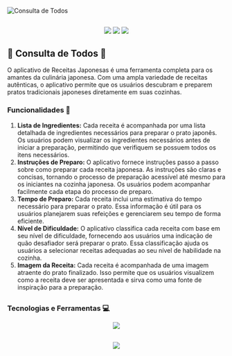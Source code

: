 
![Consulta de Todos](https://1lusca.github.io/assets/img/portfolio/consulta-de-todos.png)

##

<p align="center">
  <img src="https://img.shields.io/badge/Android-3DDC84?logo=android&logoColor=white"/>
  <img src="https://img.shields.io/github/license/1lusca/receitas-japonesas">
  <img src="https://img.shields.io/github/followers/1lusca.svg?style=social&label=Follow&maxAge=2592000">
</p>

## 🤑 Consulta de Todos 🤑

O aplicativo de Receitas Japonesas é uma ferramenta completa para os amantes da culinária japonesa. Com uma ampla variedade de receitas autênticas, o aplicativo permite que os usuários descubram e preparem pratos tradicionais japoneses diretamente em suas cozinhas.

### Funcionalidades 🔨
1. **Lista de Ingredientes:** Cada receita é acompanhada por uma lista detalhada de ingredientes necessários para preparar o prato japonês. Os usuários podem visualizar os ingredientes necessários antes de iniciar a preparação, permitindo que verifiquem se possuem todos os itens necessários.
2. **Instruções de Preparo:** O aplicativo fornece instruções passo a passo sobre como preparar cada receita japonesa. As instruções são claras e concisas, tornando o processo de preparação acessível até mesmo para os iniciantes na cozinha japonesa. Os usuários podem acompanhar facilmente cada etapa do processo de preparo.
3. **Tempo de Preparo:** Cada receita inclui uma estimativa do tempo necessário para preparar o prato. Essa informação é útil para os usuários planejarem suas refeições e gerenciarem seu tempo de forma eficiente.
4. **Nível de Dificuldade:** O aplicativo classifica cada receita com base em seu nível de dificuldade, fornecendo aos usuários uma indicação de quão desafiador será preparar o prato. Essa classificação ajuda os usuários a selecionar receitas adequadas ao seu nível de habilidade na cozinha.
5. **Imagem da Receita:** Cada receita é acompanhada de uma imagem atraente do prato finalizado. Isso permite que os usuários visualizem como a receita deve ser apresentada e sirva como uma fonte de inspiração para a preparação.

##

### Tecnologias e Ferramentas 💻

<p align="center">
  <img src="https://skillicons.dev/icons?i=flutter,dart,firebase,figma,git,github" />
</p>

##

<p align="center">
  <img src="http://ForTheBadge.com/images/badges/built-with-love.svg">
</p>
